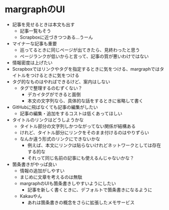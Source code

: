 # margraphのUI

- 記事を見せるときは本文も出す
  - 記事一覧もそう
  - Scrapboxに近づきつつある...うーん
- マイナーな記事も重要
  - 巡ってるときに同じページが出てきたら、見終わったと思う
  - ページランクが低いからと言って、記事の質が悪いわけではない
- 情報密度は上げたい
- Scrapboxではリンクやタグを指定するときに気をつける、margraphではタイトルをつけるときに気をつける
- タグ的なものはやればできるけど、案内はしない
  - タグで整理するのむずくない？
    - デカイタグができると面倒
    - 本文の文字列なら、具体的な話をするときに省略して書く
- GitHubに飛ばなくても記事の編集がしたい
  - 記事の編集・追加をするコストは低くあってほしい
- タイトルのリンクはどうしようかな
  - タイトル部分の文字列しかつながってない関係が結構ある
  - けれど、タイトル部分にリンクをそのまま付けるのはやりずらい
  - なんか違う形式のリンクにできないかな
    - 例えば、本文にリンクは貼らないけれどネットワークとしては存在する的な
    - それって同じ名前の記事にも使えるんじゃないかな？
- 箇条書きがやっぱ良い
  - 情報の追加がしやすい
  - まじめに文章を考えるのは無駄
  - margraphのUIも箇条書きしやすいようにしたい
    - 記事を新しく書くときに、デフォルトで箇条書きになるように
  - Kakauやん
    - あれは箇条書きの概念をさらに拡張したメモサービス
